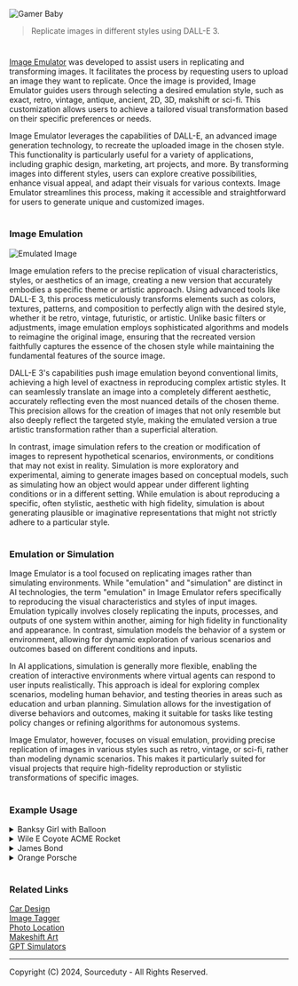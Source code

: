 ![Gamer Baby](https://github.com/user-attachments/assets/f5410b6f-aa59-4728-9f41-c0bca620c6ac)

> Replicate images in different styles using DALL-E 3.

#

[Image Emulator](https://chatgpt.com/g/g-RF3VlAjnL-image-emulator) was developed to assist users in replicating and transforming images. It facilitates the process by requesting users to upload an image they want to replicate. Once the image is provided, Image Emulator guides users through selecting a desired emulation style, such as exact, retro, vintage, antique, ancient, 2D, 3D, makshift or sci-fi. This customization allows users to achieve a tailored visual transformation based on their specific preferences or needs.

Image Emulator leverages the capabilities of DALL-E, an advanced image generation technology, to recreate the uploaded image in the chosen style. This functionality is particularly useful for a variety of applications, including graphic design, marketing, art projects, and more. By transforming images into different styles, users can explore creative possibilities, enhance visual appeal, and adapt their visuals for various contexts. Image Emulator streamlines this process, making it accessible and straightforward for users to generate unique and customized images.

#
### Image Emulation

![Emulated Image](https://github.com/sourceduty/Image_Emulator/assets/123030236/a7de4748-b877-48b3-a097-3d267abf3872)

Image emulation refers to the precise replication of visual characteristics, styles, or aesthetics of an image, creating a new version that accurately embodies a specific theme or artistic approach. Using advanced tools like DALL-E 3, this process meticulously transforms elements such as colors, textures, patterns, and composition to perfectly align with the desired style, whether it be retro, vintage, futuristic, or artistic. Unlike basic filters or adjustments, image emulation employs sophisticated algorithms and models to reimagine the original image, ensuring that the recreated version faithfully captures the essence of the chosen style while maintaining the fundamental features of the source image.

DALL-E 3's capabilities push image emulation beyond conventional limits, achieving a high level of exactness in reproducing complex artistic styles. It can seamlessly translate an image into a completely different aesthetic, accurately reflecting even the most nuanced details of the chosen theme. This precision allows for the creation of images that not only resemble but also deeply reflect the targeted style, making the emulated version a true artistic transformation rather than a superficial alteration.

In contrast, image simulation refers to the creation or modification of images to represent hypothetical scenarios, environments, or conditions that may not exist in reality. Simulation is more exploratory and experimental, aiming to generate images based on conceptual models, such as simulating how an object would appear under different lighting conditions or in a different setting. While emulation is about reproducing a specific, often stylistic, aesthetic with high fidelity, simulation is about generating plausible or imaginative representations that might not strictly adhere to a particular style.

#
### Emulation or Simulation

Image Emulator is a tool focused on replicating images rather than simulating environments. While "emulation" and "simulation" are distinct in AI technologies, the term "emulation" in Image Emulator refers specifically to reproducing the visual characteristics and styles of input images. Emulation typically involves closely replicating the inputs, processes, and outputs of one system within another, aiming for high fidelity in functionality and appearance. In contrast, simulation models the behavior of a system or environment, allowing for dynamic exploration of various scenarios and outcomes based on different conditions and inputs.

In AI applications, simulation is generally more flexible, enabling the creation of interactive environments where virtual agents can respond to user inputs realistically. This approach is ideal for exploring complex scenarios, modeling human behavior, and testing theories in areas such as education and urban planning. Simulation allows for the investigation of diverse behaviors and outcomes, making it suitable for tasks like testing policy changes or refining algorithms for autonomous systems.

Image Emulator, however, focuses on visual emulation, providing precise replication of images in various styles such as retro, vintage, or sci-fi, rather than modeling dynamic scenarios. This makes it particularly suited for visual projects that require high-fidelity reproduction or stylistic transformations of specific images.

#
### Example Usage

<details><summary>Banksy Girl with Balloon</summary>
<br>

![Banksy](https://github.com/sourceduty/Image_Emulator/assets/123030236/4f2186b4-8c26-47e1-ae70-b07149c848ca)

<br>
</details>
<details><summary>Wile E Coyote ACME Rocket</summary>
<br>

![Wile E Coyote ACME Rocket](https://github.com/sourceduty/Image_Emulator/assets/123030236/d36d715f-b222-478a-8166-8c4dbd398220)

<br>
</details>
<details><summary>James Bond</summary>
<br>

![Bond James Bond](https://github.com/sourceduty/Image_Emulator/assets/123030236/fb39c57a-f65e-4a69-971f-4c0f4bfdddb2)

<br>
</details>
<details><summary>Orange Porsche</summary>
<br>

![Orange Porsche](https://github.com/sourceduty/Image_Emulator/assets/123030236/e775c121-f4b4-463f-b14a-b129ca69857c)

<br>
</details>

#
### Related Links

[Car Design](https://github.com/sourceduty/Car_Design)
<br>
[Image Tagger](https://github.com/sourceduty/Image_Tagger)
<br>
[Photo Location](https://github.com/sourceduty/Photo_Location)
<br>
[Makeshift Art](https://github.com/sourceduty/Makeshift_DALL-E_3)
<br>
[GPT Simulators](https://github.com/sourceduty/GPT_Simulators)

***
Copyright (C) 2024, Sourceduty - All Rights Reserved.
